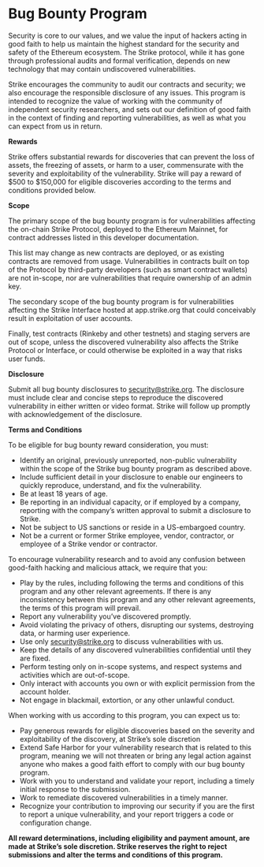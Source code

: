 # Bug Bounty Program

Security is core to our values, and we value the input of hackers acting in good faith to help us maintain the highest standard for the security and safety of the Ethereum ecosystem. The Strike protocol, while it has gone through professional audits and formal verification, depends on new technology that may contain undiscovered vulnerabilities.

Strike encourages the community to audit our contracts and security; we also encourage the responsible disclosure of any issues. This program is intended to recognize the value of working with the community of independent security researchers, and sets out our definition of good faith in the context of finding and reporting vulnerabilities, as well as what you can expect from us in return.

**Rewards**

Strike offers substantial rewards for discoveries that can prevent the loss of assets, the freezing of assets, or harm to a user, commensurate with the severity and exploitability of the vulnerability. Strike will pay a reward of $500 to $150,000 for eligible discoveries according to the terms and conditions provided below.

**Scope**

The primary scope of the bug bounty program is for vulnerabilities affecting the on-chain Strike Protocol, deployed to the Ethereum Mainnet, for contract addresses listed in this developer documentation.

This list may change as new contracts are deployed, or as existing contracts are removed from usage. Vulnerabilities in contracts built on top of the Protocol by third-party developers \(such as smart contract wallets\) are not in-scope, nor are vulnerabilities that require ownership of an admin key.

The secondary scope of the bug bounty program is for vulnerabilities affecting the Strike Interface hosted at app.strike.org that could conceivably result in exploitation of user accounts.

Finally, test contracts \(Rinkeby and other testnets\) and staging servers are out of scope, unless the discovered vulnerability also affects the Strike Protocol or Interface, or could otherwise be exploited in a way that risks user funds.

**Disclosure**

Submit all bug bounty disclosures to security@strike.org. The disclosure must include clear and concise steps to reproduce the discovered vulnerability in either written or video format. Strike will follow up promptly with acknowledgement of the disclosure.

**Terms and Conditions**

To be eligible for bug bounty reward consideration, you must:

* Identify an original, previously unreported, non-public vulnerability within the scope of the Strike bug bounty program as described above.
* Include sufficient detail in your disclosure to enable our engineers to quickly reproduce, understand, and fix the vulnerability.
* Be at least 18 years of age.
* Be reporting in an individual capacity, or if employed by a company, reporting with the company’s written approval to submit a disclosure to Strike.
* Not be subject to US sanctions or reside in a US-embargoed country.
* Not be a current or former Strike employee, vendor, contractor, or employee of a Strike vendor or contractor.

To encourage vulnerability research and to avoid any confusion between good-faith hacking and malicious attack, we require that you:

* Play by the rules, including following the terms and conditions of this program and any other relevant agreements. If there is any inconsistency between this program and any other relevant agreements, the terms of this program will prevail.
* Report any vulnerability you’ve discovered promptly.
* Avoid violating the privacy of others, disrupting our systems, destroying data, or harming user experience.
* Use only security@strike.org to discuss vulnerabilities with us.
* Keep the details of any discovered vulnerabilities confidential until they are fixed.
* Perform testing only on in-scope systems, and respect systems and activities which are out-of-scope.
* Only interact with accounts you own or with explicit permission from the account holder.
* Not engage in blackmail, extortion, or any other unlawful conduct.

When working with us according to this program, you can expect us to:

* Pay generous rewards for eligible discoveries based on the severity and exploitability of the discovery, at Strike’s sole discretion
* Extend Safe Harbor for your vulnerability research that is related to this program, meaning we will not threaten or bring any legal action against anyone who makes a good faith effort to comply with our bug bounty program.
* Work with you to understand and validate your report, including a timely initial response to the submission.
* Work to remediate discovered vulnerabilities in a timely manner.
* Recognize your contribution to improving our security if you are the first to report a unique vulnerability, and your report triggers a code or configuration change.

**All reward determinations, including eligibility and payment amount, are made at Strike’s sole discretion. Strike reserves the right to reject submissions and alter the terms and conditions of this program.**

